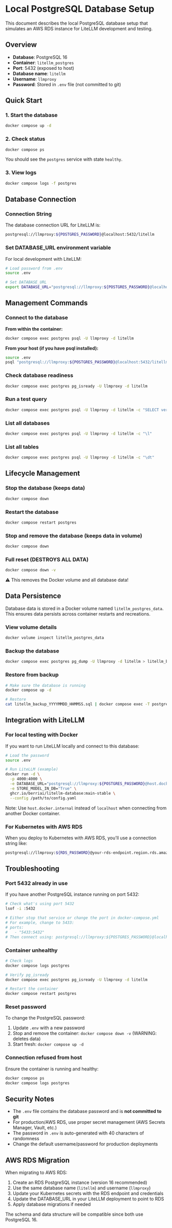 # Local PostgreSQL Database Setup

This document describes the local PostgreSQL database setup that simulates an AWS RDS instance for LiteLLM development and testing.

## Overview

- **Database**: PostgreSQL 16
- **Container**: `litellm_postgres`
- **Port**: 5432 (exposed to host)
- **Database name**: `litellm`
- **Username**: `llmproxy`
- **Password**: Stored in `.env` file (not committed to git)

## Quick Start

### 1. Start the database

```bash
docker compose up -d
```

### 2. Check status

```bash
docker compose ps
```

You should see the `postgres` service with state `healthy`.

### 3. View logs

```bash
docker compose logs -f postgres
```

## Database Connection

### Connection String

The database connection URL for LiteLLM is:

```bash
postgresql://llmproxy:${POSTGRES_PASSWORD}@localhost:5432/litellm
```

### Set DATABASE_URL environment variable

For local development with LiteLLM:

```bash
# Load password from .env
source .env

# Set DATABASE_URL
export DATABASE_URL="postgresql://llmproxy:${POSTGRES_PASSWORD}@localhost:5432/litellm"
```

## Management Commands

### Connect to the database

**From within the container:**

```bash
docker compose exec postgres psql -U llmproxy -d litellm
```

**From your host (if you have psql installed):**

```bash
source .env
psql "postgresql://llmproxy:${POSTGRES_PASSWORD}@localhost:5432/litellm"
```

### Check database readiness

```bash
docker compose exec postgres pg_isready -U llmproxy -d litellm
```

### Run a test query

```bash
docker compose exec postgres psql -U llmproxy -d litellm -c "SELECT version();"
```

### List all databases

```bash
docker compose exec postgres psql -U llmproxy -d litellm -c "\l"
```

### List all tables

```bash
docker compose exec postgres psql -U llmproxy -d litellm -c "\dt"
```

## Lifecycle Management

### Stop the database (keeps data)

```bash
docker compose down
```

### Restart the database

```bash
docker compose restart postgres
```

### Stop and remove the database (keeps data in volume)

```bash
docker compose down
```

### Full reset (DESTROYS ALL DATA)

```bash
docker compose down -v
```

⚠️ This removes the Docker volume and all database data!

## Data Persistence

Database data is stored in a Docker volume named `litellm_postgres_data`. This ensures data persists across container restarts and recreations.

### View volume details

```bash
docker volume inspect litellm_postgres_data
```

### Backup the database

```bash
docker compose exec postgres pg_dump -U llmproxy -d litellm > litellm_backup_$(date +%Y%m%d_%H%M%S).sql
```

### Restore from backup

```bash
# Make sure the database is running
docker compose up -d

# Restore
cat litellm_backup_YYYYMMDD_HHMMSS.sql | docker compose exec -T postgres psql -U llmproxy -d litellm
```

## Integration with LiteLLM

### For local testing with Docker

If you want to run LiteLLM locally and connect to this database:

```bash
# Load the password
source .env

# Run LiteLLM (example)
docker run -d \
  -p 4000:4000 \
  -e DATABASE_URL="postgresql://llmproxy:${POSTGRES_PASSWORD}@host.docker.internal:5432/litellm" \
  -e STORE_MODEL_IN_DB="True" \
  ghcr.io/berriai/litellm-database:main-stable \
  --config /path/to/config.yaml
```

Note: Use `host.docker.internal` instead of `localhost` when connecting from another Docker container.

### For Kubernetes with AWS RDS

When you deploy to Kubernetes with AWS RDS, you'll use a connection string like:

```bash
postgresql://llmproxy:${RDS_PASSWORD}@your-rds-endpoint.region.rds.amazonaws.com:5432/litellm
```

## Troubleshooting

### Port 5432 already in use

If you have another PostgreSQL instance running on port 5432:

```bash
# Check what's using port 5432
lsof -i :5432

# Either stop that service or change the port in docker-compose.yml
# For example, change to 5433:
# ports:
#   - "5433:5432"
# Then connect using: postgresql://llmproxy:${POSTGRES_PASSWORD}@localhost:5433/litellm
```

### Container unhealthy

```bash
# Check logs
docker compose logs postgres

# Verify pg_isready
docker compose exec postgres pg_isready -U llmproxy -d litellm

# Restart the container
docker compose restart postgres
```

### Reset password

To change the PostgreSQL password:

1. Update `.env` with a new password
2. Stop and remove the container: `docker compose down -v` (WARNING: deletes data)
3. Start fresh: `docker compose up -d`

### Connection refused from host

Ensure the container is running and healthy:

```bash
docker compose ps
docker compose logs postgres
```

## Security Notes

- The `.env` file contains the database password and is **not committed to git**
- For production/AWS RDS, use proper secret management (AWS Secrets Manager, Vault, etc.)
- The password in `.env` is auto-generated with 40 characters of randomness
- Change the default username/password for production deployments

## AWS RDS Migration

When migrating to AWS RDS:

1. Create an RDS PostgreSQL instance (version 16 recommended)
2. Use the same database name (`litellm`) and username (`llmproxy`)
3. Update your Kubernetes secrets with the RDS endpoint and credentials
4. Update the DATABASE_URL in your LiteLLM deployment to point to RDS
5. Apply database migrations if needed

The schema and data structure will be compatible since both use PostgreSQL 16.
